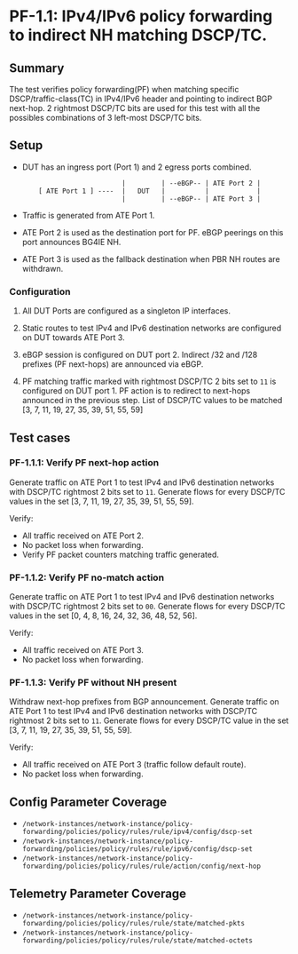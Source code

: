 # PF-1.1: IPv4/IPv6 policy forwarding to indirect NH matching DSCP/TC.

## Summary

The test verifies policy forwarding(PF) when matching specific DSCP/traffic-class(TC) in IPv4/IPv6 header and pointing to indirect BGP next-hop.
2 rightmost DSCP/TC bits are used for this test with all the possibles combinations of 3 left-most DSCP/TC bits.

## Setup


*   DUT has an ingress port (Port 1) and 2 egress ports combined.

    ```
                             |         | --eBGP-- | ATE Port 2 |
        [ ATE Port 1 ] ----  |   DUT   |          |            |
                             |         | --eBGP-- | ATE Port 3 |
    ```

*   Traffic is generated from ATE Port 1.
*   ATE Port 2 is used as the destination port for PF. eBGP peerings
        on this port announces BG4IE NH.
*   ATE Port 3 is used as the fallback destination when PBR NH routes
        are withdrawn.

### Configuration

1.  All DUT Ports are configured as a singleton IP interfaces.

2.  Static routes to test IPv4 and IPv6 destination networks are configured on DUT towards ATE Port 3.

3.  eBGP session is configured on DUT port 2. Indirect /32 and /128 prefixes (PF next-hops) are announced via eBGP.

4.  PF matching traffic marked with rightmost DSCP/TC 2 bits set to `11` is configured on DUT port 1. PF
action is to redirect to next-hops announced in the previous step. List of
DSCP/TC values to be matched  [3, 7, 11, 19, 27, 35, 39, 51, 55, 59]


## Test cases

### PF-1.1.1: Verify PF next-hop action
Generate traffic on ATE Port 1 to test IPv4 and IPv6 destination networks with DSCP/TC rightmost 2 bits set to `11`. Generate flows for every DSCP/TC values in the set [3, 7, 11, 19, 27, 35, 39, 51, 55, 59].

Verify:

*  All traffic received on ATE Port 2.
*  No packet loss when forwarding.
*  Verify PF packet counters matching traffic generated.

### PF-1.1.2: Verify PF no-match action
Generate traffic on ATE Port 1 to test IPv4 and IPv6 destination networks with DSCP/TC rightmost 2 bits set to `00`. Generate flows for every DSCP/TC values in the set [0, 4, 8, 16, 24, 32, 36, 48, 52, 56]. 

Verify:

*  All traffic received on ATE Port 3.
*  No packet loss when forwarding.

### PF-1.1.3: Verify PF without NH present
Withdraw next-hop prefixes from BGP announcement. Generate traffic on ATE Port 1 to test IPv4 and IPv6 destination networks with DSCP/TC rightmost 2 bits set to `11`. Generate flows for every DSCP/TC value in the set [3, 7, 11, 19, 27, 35, 39, 51, 55, 59]. 

Verify:

*  All traffic received on ATE Port 3 (traffic follow default route).
*  No packet loss when forwarding.

## Config Parameter Coverage

*   `/network-instances/network-instance/policy-forwarding/policies/policy/rules/rule/ipv4/config/dscp-set`
*   `/network-instances/network-instance/policy-forwarding/policies/policy/rules/rule/ipv6/config/dscp-set`
*   `/network-instances/network-instance/policy-forwarding/policies/policy/rules/rule/action/config/next-hop`


## Telemetry Parameter Coverage

*   `/network-instances/network-instance/policy-forwarding/policies/policy/rules/rule/state/matched-pkts`
*   `/network-instances/network-instance/policy-forwarding/policies/policy/rules/rule/state/matched-octets`